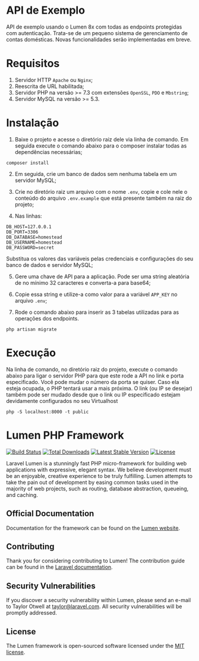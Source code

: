 # API de Exemplo

API de exemplo usando o Lumen 8x com todas as endpoints protegidas com autenticação. Trata-se de um pequeno sistema de
gerenciamento de contas domésticas. Novas funcionalidades serão implementadas em breve.

# Requisitos

1) Servidor HTTP `Apache` ou `Nginx`;
2) Reescrita de URL habilitada;
3) Servidor PHP na versão >= 7.3 com extensões `OpenSSL`, `PDO` e `Mbstring`;
4) Servidor MySQL na versão >= 5.3.

# Instalação

1) Baixe o projeto e acesse o diretório raiz dele via linha de comando. Em seguida execute o comando abaixo para o
composer instalar todas as dependências necessárias;

```
composer install
```
2) Em seguida, crie um banco de dados sem nenhuma tabela em um servidor MySQL;

3) Crie no diretório raiz um arquivo com o nome `.env`, copie e cole nele o conteúdo do arquivo `.env.example` que está
presente também na raiz do projeto;

4) Nas linhas:

```
DB_HOST=127.0.0.1
DB_PORT=3306
DB_DATABASE=homestead
DB_USERNAME=homestead
DB_PASSWORD=secret
```
Substitua os valores das variáveis pelas credenciais e configurações do seu banco de dados e servidor MySQL;

5) Gere uma chave de API para a aplicação. Pode ser uma string aleatória de no mínimo 32 caracteres e converta-a
para base64;

6) Copie essa string e utilize-a como valor para a variável `APP_KEY` no arquivo `.env`;

7) Rode o comando abaixo para inserir as 3 tabelas utilizadas para as operações dos endpoints.

```
php artisan migrate
```

# Execução

Na linha de comando, no diretório raiz do projeto, execute o comando abaixo para ligar o servidor PHP para que este rode a API
no link e porta especificado. Você pode mudar o número da porta se quiser. Caso ela esteja ocupada, o PHP tentará
usar a mais próxima. O link (ou IP se desejar) também pode ser mudado desde que o link ou IP especificado estejam devidamente configurados no seu Virtualhost

```
php -S localhost:8000 -t public
```

# Lumen PHP Framework

[![Build Status](https://travis-ci.org/laravel/lumen-framework.svg)](https://travis-ci.org/laravel/lumen-framework)
[![Total Downloads](https://img.shields.io/packagist/dt/laravel/framework)](https://packagist.org/packages/laravel/lumen-framework)
[![Latest Stable Version](https://img.shields.io/packagist/v/laravel/framework)](https://packagist.org/packages/laravel/lumen-framework)
[![License](https://img.shields.io/packagist/l/laravel/framework)](https://packagist.org/packages/laravel/lumen-framework)

Laravel Lumen is a stunningly fast PHP micro-framework for building web applications with expressive, elegant syntax. We believe development must be an enjoyable, creative experience to be truly fulfilling. Lumen attempts to take the pain out of development by easing common tasks used in the majority of web projects, such as routing, database abstraction, queueing, and caching.

## Official Documentation

Documentation for the framework can be found on the [Lumen website](https://lumen.laravel.com/docs).

## Contributing

Thank you for considering contributing to Lumen! The contribution guide can be found in the [Laravel documentation](https://laravel.com/docs/contributions).

## Security Vulnerabilities

If you discover a security vulnerability within Lumen, please send an e-mail to Taylor Otwell at taylor@laravel.com. All security vulnerabilities will be promptly addressed.

## License

The Lumen framework is open-sourced software licensed under the [MIT license](https://opensource.org/licenses/MIT).
